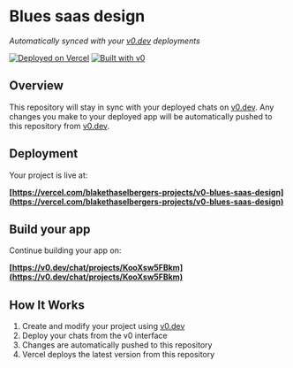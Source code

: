 # Blues saas design

*Automatically synced with your [v0.dev](https://v0.dev) deployments*

[![Deployed on Vercel](https://img.shields.io/badge/Deployed%20on-Vercel-black?style=for-the-badge&logo=vercel)](https://vercel.com/blakethaselbergers-projects/v0-blues-saas-design)
[![Built with v0](https://img.shields.io/badge/Built%20with-v0.dev-black?style=for-the-badge)](https://v0.dev/chat/projects/KooXsw5FBkm)

## Overview

This repository will stay in sync with your deployed chats on [v0.dev](https://v0.dev).
Any changes you make to your deployed app will be automatically pushed to this repository from [v0.dev](https://v0.dev).

## Deployment

Your project is live at:

**[https://vercel.com/blakethaselbergers-projects/v0-blues-saas-design](https://vercel.com/blakethaselbergers-projects/v0-blues-saas-design)**

## Build your app

Continue building your app on:

**[https://v0.dev/chat/projects/KooXsw5FBkm](https://v0.dev/chat/projects/KooXsw5FBkm)**

## How It Works

1. Create and modify your project using [v0.dev](https://v0.dev)
2. Deploy your chats from the v0 interface
3. Changes are automatically pushed to this repository
4. Vercel deploys the latest version from this repository